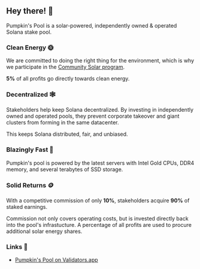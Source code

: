 ## Hey there! 👋

Pumpkin's Pool is a solar-powered, independently owned & operated Solana stake pool.

### Clean Energy 🌞
We are committed to doing the right thing for the environment, which is why we participate in the [Community Solar program](https://pubdisplay.alsoenergy.com/kiosk/18014398509527082?dashkey=2a5669734965576e4a43513d3d&tag=4246267).

**5%** of all profits go directly towards clean energy.

### Decentralized 🕸️
Stakeholders help keep Solana decentralized. By investing in independently owned and operated pools, they prevent corporate takeover and giant clusters from forming in the same datacenter.

This keeps Solana distributed, fair, and unbiased.

### Blazingly Fast 🧨
Pumpkin's pool is powered by the latest servers with Intel Gold CPUs, DDR4 memory, and several terabytes of SSD storage.

### Solid Returns 🪙
With a competitive commission of only **10%**, stakeholders acquire **90%** of staked earnings.

Commission not only covers operating costs, but is invested directly back into the pool's infrastucture. A percentage of all profits are used to procure additional solar energy shares.

### Links 🔗
- [Pumpkin's Pool on Validators.app](https://www.validators.app/validators/4cheZ7QmWigAXpbZog7SMeXBXLHgKG2U8aGGJ8ba772y?locale=en&network=mainnet&order=&refresh=)
